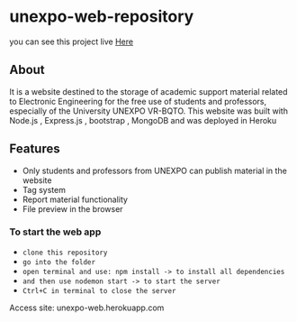 # unexpo-web-repository

you can see this project live [Here](http://unexpo-web.herokuapp.com/)

## About

It is a website destined to the storage of academic support material related to Electronic Engineering for the free use of students and professors, especially of the University UNEXPO VR-BQTO. This website was built with Node.js , Express.js , bootstrap , MongoDB and was deployed in Heroku 

## Features

* Only students and professors from UNEXPO can publish material in the website
* Tag system
* Report material functionality
* File preview in the browser

### To start the web app

  * `clone this repository`
  * `go into the folder`
  * `open terminal and use: npm install -> to install all dependencies`
  * `and then use nodemon start -> to start the server`
  * `Ctrl+C in terminal to close the server`
  
  Access site: unexpo-web.herokuapp.com
